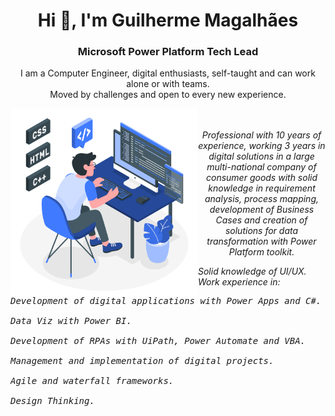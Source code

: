 <!--
**guiiim/guiiim** is a ✨ _special_ ✨ repository because its `README.md` (this file) appears on your GitHub profile.

Here are some ideas to get you started:

- 🔭 I’m currently working on ...
- 🌱 I’m currently learning ...
- 👯 I’m looking to collaborate on ...
- 🤔 I’m looking for help with ...
- 💬 Ask me about ...
- 📫 How to reach me: ...
- 😄 Pronouns: ...
- ⚡ Fun fact: ...

<img width=200px height=200px alt="side_sticker" src="https://media.giphy.com/media/TEnXkcsHrP4YedChhA/giphy.gif" />

-->

<h1 align="center">Hi 👋, I'm Guilherme Magalhães</h1>
<h3 align="center">Microsoft Power Platform Tech Lead</h3>
<p align="center">I am a Computer Engineer, digital enthusiasts, self-taught and can work alone or with teams. <br>Moved by challenges and open to every new experience.</p>

<img width="300px" height="300px" align="left" src="sources/Programming-amico.svg"/>

<p align="center"> <i>
<br>
<br> 
    Professional with 10 years of experience, working 3 years in digital solutions in a large multi-national company of consumer goods with solid knowledge in requirement analysis, process mapping, development of Business Cases and creation of solutions for data transformation with Power Platform toolkit.
<br>
</i></p>
<p align="left"> <i>
Solid knowledge of UI/UX. <br>
Work experience in: <br>
<pre>Development of digital applications with Power Apps and C#. <br>
Data Viz with Power BI. <br>
Development of RPAs with UiPath, Power Automate and VBA. <br>
Management and implementation of digital projects. <br>
Agile and waterfall frameworks. <br>
Design Thinking. <br>
</i></p>
